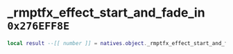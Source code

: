 # _rmptfx_effect_start_and_fade_in `0x276EFF8E`

```lua
local result --[[ number ]] = natives.object._rmptfx_effect_start_and_fade_in(_unk0 --[[ number ]], _unk1 --[[ number ]], _unk2 --[[ number ]], _unk3 --[[ number ]])
```
